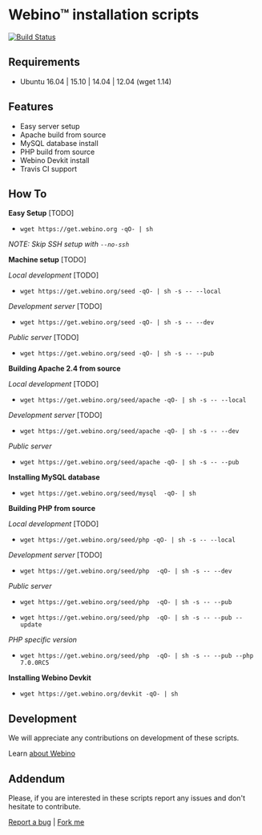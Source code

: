 # Webino™ installation scripts

[![Build Status](https://travis-ci.org/webino/get.webino.org.svg?branch=develop)](https://travis-ci.org/webino/get.webino.org) 


## Requirements

- Ubuntu 16.04 | 15.10 | 14.04 | 12.04 (wget 1.14)


## Features

- Easy server setup
- Apache build from source
- MySQL database install
- PHP build from source
- Webino Devkit install
- Travis CI support


## How To

**Easy Setup** [TODO]

- `wget https://get.webino.org -qO- | sh`

*NOTE: Skip SSH setup with `--no-ssh`*

**Machine setup** [TODO]

*Local development* [TODO]

- `wget https://get.webino.org/seed -qO- | sh -s -- --local`

*Development server* [TODO]

- `wget https://get.webino.org/seed -qO- | sh -s -- --dev`

*Public server* [TODO]

- `wget https://get.webino.org/seed -qO- | sh -s -- --pub`


**Building Apache 2.4 from source**

*Local development* [TODO]

- `wget https://get.webino.org/seed/apache -qO- | sh -s -- --local`

*Development server* [TODO]

- `wget https://get.webino.org/seed/apache -qO- | sh -s -- --dev`

*Public server*

- `wget https://get.webino.org/seed/apache -qO- | sh -s -- --pub`


**Installing MySQL database**

- `wget https://get.webino.org/seed/mysql  -qO- | sh`


**Building PHP from source**

*Local development* [TODO]

- `wget https://get.webino.org/seed/php -qO- | sh -s -- --local`

*Development server* [TODO]

- `wget https://get.webino.org/seed/php  -qO- | sh -s -- --dev`

*Public server*

- `wget https://get.webino.org/seed/php  -qO- | sh -s -- --pub`

- `wget https://get.webino.org/seed/php  -qO- | sh -s -- --pub --update`

*PHP specific version*

- `wget https://get.webino.org/seed/php  -qO- | sh -s -- --pub --php 7.0.0RC5`


**Installing Webino Devkit**

- `wget https://get.webino.org/devkit -qO- | sh`


## Development

We will appreciate any contributions on development of these scripts.

Learn [about Webino](https://github.com/webino/Webino/wiki)

## Addendum

Please, if you are interested in these scripts report any issues and don't hesitate to contribute.

[Report a bug](https://github.com/webino/get.webino.org/issues) | [Fork me](https://github.com/webino/get.webino.org)
